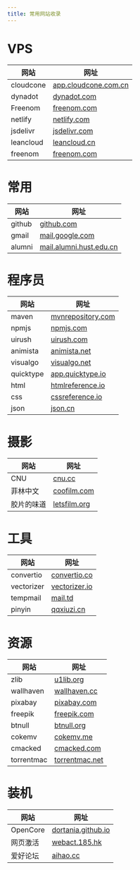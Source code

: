 ```yaml
---
title: 常用网站收录
---
```


# VPS

| 网站      | 网址                                                           |
| --------- | -------------------------------------------------------------- |
| cloudcone | [app.cloudcone.com.cn](https://app.cloudcone.com.cn/?ref=1677) |
| dynadot   | [dynadot.com](https://dynadot.com?s6K8T7U9FV7aP6t)             |
| Freenom   | [freenom.com](https://my.freenom.com/domains.php)              |
| netlify   | [netlify.com](https://app.netlify.com)                         |
| jsdelivr  | [jsdelivr.com](https://jsdelivr.com)                           |
| leancloud | [leancloud.cn](https://leancloud.cn)                           |
| freenom   | [freenom.com](https://freenom.com)                             |

# 常用

| 网站   | 网址                                                      |
| ------ | --------------------------------------------------------- |
| github | [github.com](https://github.com)                          |
| gmail  | [mail.google.com](https://mail.google.com)                |
| alumni | [mail.alumni.hust.edu.cn](http://mail.alumni.hust.edu.cn) |

# 程序员

| 网站      | 网址                                           |
| --------- | ---------------------------------------------- |
| maven     | [mvnrepository.com](https://mvnrepository.com) |
| npmjs     | [npmjs.com](https://npmjs.com)                 |
| uirush    | [uirush.com](https://uirush.com)               |
| animista  | [animista.net](https://animista.net)           |
| visualgo  | [visualgo.net](https://visualgo.net/zh)        |
| quicktype | [app.quicktype.io](https://app.quicktype.io)   |
| html      | [htmlreference.io](https://htmlreference.io)   |
| css       | [cssreference.io](https://cssreference.io)     |
| json      | [json.cn](https://json.cn)                     |

# 摄影

| 网站       | 网址                                |
| ---------- | ----------------------------------- |
| CNU        | [cnu.cc](http://cnu.cc)             |
| 菲林中文   | [coofilm.com](https://coofilm.com)  |
| 胶片的味道 | [letsfilm.org](http://letsfilm.org) |

# 工具

| 网站       | 网址                                       |
| ---------- | ------------------------------------------ |
| convertio  | [convertio.co](https://convertio.co/zh)    |
| vectorizer | [vectorizer.io](https://vectorizer.io)     |
| tempmail   | [mail.td](https://mail.td)                 |
| pinyin     | [qqxiuzi.cn](https://qqxiuzi.cn/zh/pinyin) |

# 资源

| 网站       | 网址                                     |
| ---------- | ---------------------------------------- |
| zlib       | [u1lib.org](https://u1lib.org)           |
| wallhaven  | [wallhaven.cc](https://wallhaven.cc)     |
| pixabay    | [pixabay.com](https://pixabay.com)       |
| freepik    | [freepik.com](https://freepik.com)       |
| btnull     | [btnull.org](https://btnull.org)         |
| cokemv     | [cokemv.me](https://cokemv.me)           |
| cmacked    | [cmacked.com](https://cmacked.com)       |
| torrentmac | [torrentmac.net](https://torrentmac.net) |

# 装机

| 网站     | 网址                                                                    |
| -------- | ----------------------------------------------------------------------- |
| OpenCore | [dortania.github.io](https://dortania.github.io/OpenCore-Install-Guide) |
| 网页激活 | [webact.185.hk](https://webact.185.hk)                                  |
| 爱好论坛 | [aihao.cc](https://www.aihao.cc)                                        |
